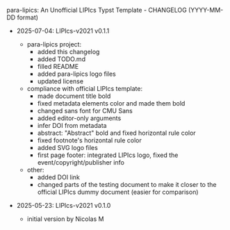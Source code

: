 para-lipics: An Unofficial LIPIcs Typst Template - CHANGELOG (YYYY-MM-DD format)

- 2025-07-04: LIPIcs-v2021 v0.1.1
    - para-lipics project:
        - added this changelog
        - added TODO.md
        - filled README
        - added para-lipics logo files
        - updated license
    - compliance with official LIPIcs template:
        - made document title bold
        - fixed metadata elements color and made them bold
        - changed sans font for CMU Sans
        - added editor-only arguments
        - infer DOI from metadata
        - abstract: "Abstract" bold and fixed horizontal rule color
        - fixed footnote's horizontal rule color
        - added SVG logo files
        - first page footer: integrated LIPIcs logo, fixed the event/copyright/publisher info
    - other:
        - added DOI link
        - changed parts of the testing document to make it closer to the official LIPIcs dummy document (easier for comparison)

- 2025-05-23: LIPIcs-v2021 v0.1.0
    - initial version by Nicolas M